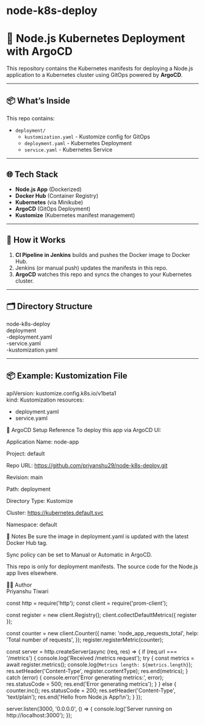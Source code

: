 # node-k8s-deploy


# 🚀 Node.js Kubernetes Deployment with ArgoCD

This repository contains the Kubernetes manifests for deploying a Node.js application to a Kubernetes cluster using GitOps powered by **ArgoCD**.

---

## 📦 What’s Inside

This repo contains:

- `deployment/`
  - `kustomization.yaml` - Kustomize config for GitOps
  - `deployment.yaml` - Kubernetes Deployment
  - `service.yaml` - Kubernetes Service

---

## 🌐 Tech Stack

- **Node.js App** (Dockerized)
- **Docker Hub** (Container Registry)
- **Kubernetes** (via Minikube)
- **ArgoCD** (GitOps Deployment)
- **Kustomize** (Kubernetes manifest management)

---

## 🚀 How it Works

1. **CI Pipeline in Jenkins** builds and pushes the Docker image to Docker Hub.
2. Jenkins (or manual push) updates the manifests in this repo.
3. **ArgoCD** watches this repo and syncs the changes to your Kubernetes cluster.

---

## 🗂️ Directory Structure

node-k8s-deploy  
  deployment  
    -deployment.yaml  
    -service.yaml  
    -kustomization.yaml  



---

## 📦 Example: Kustomization File

apiVersion: kustomize.config.k8s.io/v1beta1  
kind: Kustomization
resources:
  - deployment.yaml
  - service.yaml

📡 ArgoCD Setup Reference
To deploy this app via ArgoCD UI:

Application Name: node-app

Project: default

Repo URL: https://github.com/priyanshu29/node-k8s-deploy.git

Revision: main

Path: deployment

Directory Type: Kustomize

Cluster: https://kubernetes.default.svc

Namespace: default

📌 Notes
Be sure the image in deployment.yaml is updated with the latest Docker Hub tag.

Sync policy can be set to Manual or Automatic in ArgoCD.

This repo is only for deployment manifests. The source code for the Node.js app lives elsewhere.

🧑‍💻 Author  
Priyanshu Tiwari


const http = require('http');
const client = require('prom-client');

const register = new client.Registry();
client.collectDefaultMetrics({ register });

const counter = new client.Counter({
  name: 'node_app_requests_total',
  help: 'Total number of requests',
});
register.registerMetric(counter);

const server = http.createServer(async (req, res) => {
  if (req.url === '/metrics') {
    console.log('Received /metrics request');
    try {
      const metrics = await register.metrics();
      console.log(`Metrics length: ${metrics.length}`);
      res.setHeader('Content-Type', register.contentType);
      res.end(metrics);
    } catch (error) {
      console.error('Error generating metrics:', error);
      res.statusCode = 500;
      res.end('Error generating metrics');
    }
  } else {
    counter.inc();
    res.statusCode = 200;
    res.setHeader('Content-Type', 'text/plain');
    res.end('Hello from Node.js App!\n');
  }
});

server.listen(3000, '0.0.0.0', () => {
  console.log('Server running on http://localhost:3000');
});

